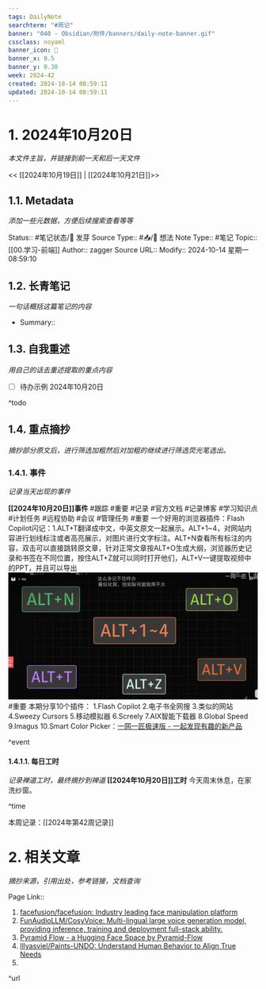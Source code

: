 ```yaml
---
tags: DailyNote
searchterm: "#周记"
banner: "040 - Obsidian/附件/banners/daily-note-banner.gif"
cssclass: noyaml
banner_icon: 💌
banner_x: 0.5
banner_y: 0.38
week: 2024-42
created: 2024-10-14 08:59:11
updated: 2024-10-14 08:59:11
---
```


# 1. 2024年10月20日

_本文件主旨，并链接到前一天和后一天文件_

<< [[2024年10月19日]] | [[2024年10月21日]]>>

## 1.1. Metadata

_添加一些元数据，方便后续搜索查看等等_

Status:: #笔记状态/🌱 发芽
Source Type:: #📥/💭 想法 
Note Type:: #笔记
Topic:: [[00.学习-前端]]
Author:: zagger
Source URL::
Modify:: 2024-10-14 星期一 08:59:10

## 1.2. 长青笔记

_一句话概括这篇笔记的内容_

- Summary::

## 1.3. 自我重述

_用自己的话去重述提取的重点内容_

- [ ] 待办示例 2024年10月20日

^todo

## 1.4. 重点摘抄

_摘抄部分原文后，进行筛选加粗然后对加粗的继续进行筛选荧光笔选出。_

### 1.4.1. 事件

_记录当天出现的事件_

**[[2024年10月20日]]事件** 
#跟踪 #重要 #记录 #官方文档 #记录博客 #学习知识点 #计划任务 #远程协助 #会议 #管理任务
#重要 一个好用的浏览器插件：Flash Copilot闪记：1.ALT+T翻译成中文，中英文原文一起展示。ALT+1~4，对网站内容进行划线标注或者高亮展示，对图片进行文字标注。ALT+N查看所有标注的内容，双击可以直接跳转原文章，针对正常文章按ALT+O生成大纲，浏览器历史记录和书签在不同位置，按住ALT+Z就可以同时打开他们，ALT+V一键提取视频中的PPT，并且可以导出
![image.png](https://raw.githubusercontent.com/zaggerj/obsidian_picgo/main/obsidian20241020180121.png)
#重要 本期分享10个插件： 1.Flash Copilot 2.电子书全网搜 3.类似的网站 4.Sweezy Cursors 5.移动模拟器 6.Screely 7.AIX智能下载器 8.Global Speed 9.Imagus 10.Smart Color Picker：[一网一匠极速版 - 一起发现有趣的新产品](https://ywyj.cn/)

^event

#### 1.4.1.1. 每日工时

_记录禅道工时，最终摘抄到禅道_
**[[2024年10月20日]]工时**
今天周末休息，在家洗纱窗。

^time

本周记录：[[2024年第42周记录]]

# 2. 相关文章

_摘抄来源，引用出处，参考链接，文档查询_

Page Link::
1. [facefusion/facefusion: Industry leading face manipulation platform](https://github.com/facefusion/facefusion)
2. [FunAudioLLM/CosyVoice: Multi-lingual large voice generation model, providing inference, training and deployment full-stack ability.](https://github.com/FunAudioLLM/CosyVoice)
3. [Pyramid Flow - a Hugging Face Space by Pyramid-Flow](https://huggingface.co/spaces/Pyramid-Flow/pyramid-flow)
4. [lllyasviel/Paints-UNDO: Understand Human Behavior to Align True Needs](https://github.com/lllyasviel/Paints-UNDO)
5. 
^url
